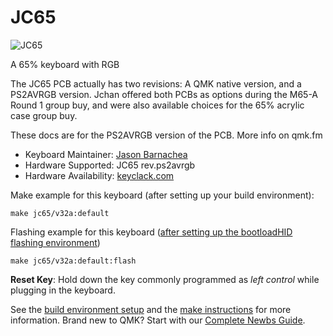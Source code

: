 # JC65

![JC65](https://i.imgur.com/9cJ9UbX.jpg)

A 65% keyboard with RGB

The JC65 PCB actually has two revisions: A QMK native version, and a PS2AVRGB version. Jchan offered both PCBs as options during the M65-A Round 1 group buy, and were also available choices for the 65% acrylic case group buy.

These docs are for the PS2AVRGB version of the PCB. More info on qmk.fm

* Keyboard Maintainer: [Jason Barnachea](https://github.com/nautxx)  
* Hardware Supported: JC65 rev.ps2avrgb  
* Hardware Availability: [keyclack.com](https://keyclack.com/) 

Make example for this keyboard (after setting up your build environment):

    make jc65/v32a:default

Flashing example for this keyboard ([after setting up the bootloadHID flashing environment](https://docs.qmk.fm/#/flashing_bootloadhid))

    make jc65/v32a:default:flash

**Reset Key**: Hold down the key commonly programmed as *left control* while plugging in the keyboard.

See the [build environment setup](https://docs.qmk.fm/#/getting_started_build_tools) and the [make instructions](https://docs.qmk.fm/#/getting_started_make_guide) for more information. Brand new to QMK? Start with our [Complete Newbs Guide](https://docs.qmk.fm/#/newbs).
